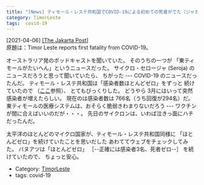 ```yaml
---
title: "[News] ティモール・レステ共和国でCOVID-19による初めての死者がでた（ジャカルタポスト紙） ---感染者は、この1ヶ月で「ほとんどゼロ」から一気に766名！"
category: TimorLeste
tags:  covid-19
---
```


[2021-04-06] [[The Jakarta Post]](https://www.thejakartapost.com/seasia/2021/04/06/east-timor-reports-first-fatality-from-novel-coronavirus.html)  
 原題は：Timor Leste reports first fatality from COVID-19。

 オーストラリア発のポッドキャストを聞いていた。
そのうちの一つが
「東ティモールがたいへん」というニュースだった。
サイクロ・セロージャ (Seroja) のニュースだろうと思って聞いていたら、
ちがった ---
COVID-19 のニュースだったんだ。
ティモール・レステ共和国は「感染者数ほとんどゼロ」をずっと
続けていたので
（[ここ](file:///home/satoshi/public_html/private/diary/2021-01-18-1.html)参照）、
とてもびっくりした。
どうやら 3月にはいって突然感染者が増えたらしい。
現在のは感染者数は 766名（うち回復が294名）だ。
東ティモールの医療システムは、おそらく脆弱きわまりないだろう ---
ワクチンが間に合えばいいのだが・・・。
先日のサイクロンは、いわば泣きっ面にハチだったんだ。

 太平洋のほとんどのマイクロ国家が、ティモール・レステ共和国同様に
「ほとんどゼロ」を続けていたことを思いだした
あわててウェブをチェックしてみた。
バヌアツは「ほとんどゼロ」
［--正確には感染者3名、死者ゼロ--］
を続けていたので、
ちょっと安心。

- Category: [TimorLeste](/categories.html#TimorLeste)
- tags:  covid-19

